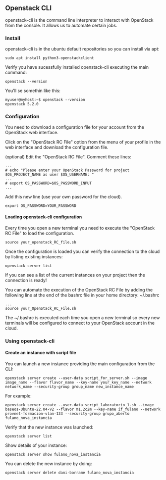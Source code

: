 ## Openstack CLI

openstack-cli is the command line interpreter to interact with OpenStack from the console. It allows us to automate certain jobs.

### Install

openstack-cli is in the ubuntu default repositories so you can install via apt:

`sudo apt install python3-openstackclient`

Verify you have sucessfully installed openstack-cli executing the main command:

`openstack --version`

You'll se somethin like this:

```
myuser@myhost:~$ openstack --version
openstack 5.2.0
```

### Configuration

You need to download a configuration file for your account from the OpenStack web interface.

Click on the "OpenStack RC File" option from the menu of your profile in the web interface and download the configuration file.

(optional) Edit the "OpenStack RC File". Comment these lines: 

```
...
# echo "Please enter your OpenStack Password for project $OS_PROJECT_NAME as user $OS_USERNAME: "
...
# export OS_PASSWORD=$OS_PASSWORD_INPUT
...
```

Add this new line (use your own password for the cloud).

```
export OS_PASSWORD=YOUR_PASSWORD
```

#### Loading openstack-cli configuration

Every time you open a new terminal you need to execute the "OpenStack RC File" to load the configuration.

```source your_openstack_RC_file.sh```

Once the configuration is loaded you can verify the connection to the cloud by listing existing instances:

```openstack server list```

If you can see a list of the current instances on your project then the connection is ready!

You can automate the execution of the OpenStack RC File by adding the following line at the end of the bashrc file in your home directory: ~/.bashrc

```
...
source your_OpenStack_RC_File.sh
 ```

The ~/.bashrc is executed each time you open a new terminal so every new terminals will be configured to connect to your OpenStack account in the cloud.

### Using openstack-cli

#### Create an instance with script file

You can launch a new instance providing the main configuration from the CLI:

```openstack server create --user-data script_for_server.sh --image image_name --flavor flavor_name --key-name your_key_name --network network_name --security-group group_name new_instance_name```

For example:

```openstack server create --user-data script_laboratorio_1.sh --image baseos-Ubuntu-22.04-v2 --flavor m1.2c2m --key-name if_fulano --network provnet-formacion-vlan-133 --security-group grupo_aberto fulano_nova_instancia```

Verify that the new instance was launched:

```openstack server list```

Show details of your instance:

```openstack server show fulano_nova_instancia```

You can delete the new instance by doing:

```openstack server delete dani-borrame fulano_nova_instancia```


